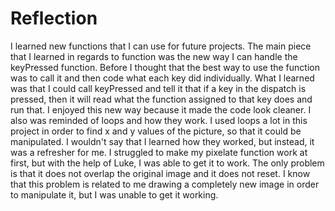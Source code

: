 Reflection
======================

I learned new functions that I can use for future projects. The main piece that I learned in regards to function was the new way I can handle the keyPressed function. Before I thought that the best way to use the function was to call it and then code what each key did individually. What I learned was that I could call keyPressed and tell it that if a key in the dispatch is pressed, then it will read what the function assigned to that key does and run that. I enjoyed this new way because it made the code look cleaner. I also was reminded of loops and how they work. I used loops a lot in this project in order to find x and y values of the picture, so that it could be manipulated. I wouldn't say that I learned how they worked, but instead, it was a refresher for me. I struggled to make my pixelate function work at first, but with the help of Luke, I was able to get it to work. The only problem is that it does not overlap the original image and it does not reset. I know that this problem is related to me drawing a completely new image in order to manipulate it, but I was unable to get it working.